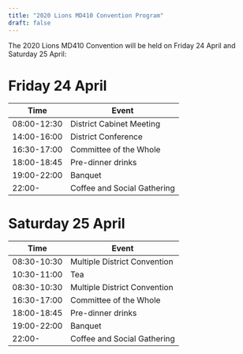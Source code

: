 ```yaml
---
title: "2020 Lions MD410 Convention Program"
draft: false
---
```


The 2020 Lions MD410 Convention will be held on Friday 24 April and Saturday 25 April:

# Friday 24 April

Time          | Event
         -----|---
08:00-12:30   | District Cabinet Meeting
14:00-16:00   | District Conference
16:30-17:00   | Committee of the Whole
18:00-18:45   | Pre-dinner drinks
19:00-22:00   | Banquet
22:00-        | Coffee and Social Gathering

# Saturday 25 April
Time          | Event
         -----|---
08:30-10:30   | Multiple District Convention
10:30-11:00   | Tea
08:30-10:30   | Multiple District Convention
16:30-17:00   | Committee of the Whole
18:00-18:45   | Pre-dinner drinks
19:00-22:00   | Banquet
22:00-        | Coffee and Social Gathering

